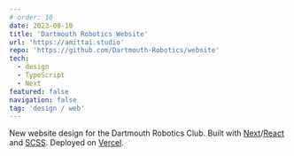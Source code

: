 ```yaml
---
# order: 10
date: 2023-08-10
title: 'Dartmouth Robotics Website'
url: 'https://amittai.studio'
repo: 'https://github.com/Dartmouth-Robotics/website'
tech:
  - design
  - TypeScript
  - Next
featured: false
navigation: false
tag: 'design / web'
---
```


New website design for the Dartmouth Robotics Club.
Built with [Next][next]/[React][react] and [SCSS][scss].
Deployed on [Vercel][vercel].

[next]: https://nextjs.org
[react]: https://reactjs.org
[scss]: https://sass-lang.com
[vercel]: https://vercel.com
